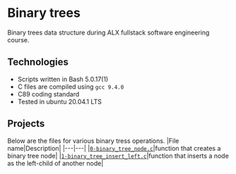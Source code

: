 # Binary trees
Binary trees data structure during ALX fullstack software engineering course.
## Technologies
- Scripts written in Bash 5.0.17(1)
- C files are compiled using `gcc 9.4.0`
- C89 coding standard
- Tested in ubuntu 20.04.1 LTS
## Projects
Below are the files for various binary tress operations.
|File name|Description|
|---|---|
|[`0-binary_tree_node.c`](/0-binary_tree_node.c/)|function that creates a binary tree node|
|[`1-binary_tree_insert_left.c`](/1-binary_tree_insert_left.c/)|function that inserts a node as the left-child of another node|

